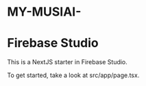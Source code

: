 # MY-MUSIAI-

# Firebase Studio

This is a NextJS starter in Firebase Studio.

To get started, take a look at src/app/page.tsx.
